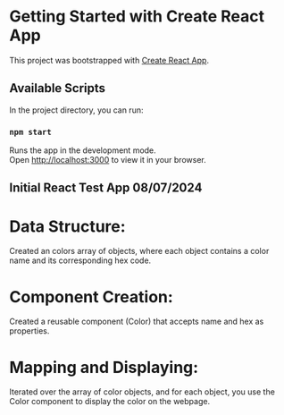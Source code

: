 # Getting Started with Create React App

This project was bootstrapped with [Create React App](https://github.com/facebook/create-react-app).

## Available Scripts

In the project directory, you can run:

### `npm start`

Runs the app in the development mode.\
Open [http://localhost:3000](http://localhost:3000) to view it in your browser.

## Initial React Test App 08/07/2024

# Data Structure:
Created an colors array of objects, where each object contains a color name and its corresponding hex code.
# Component Creation: 
Created a reusable component (Color) that accepts name and hex as properties.
# Mapping and Displaying: 
Iterated over the array of color objects, and for each object, you use the Color component to display the color on the webpage.
